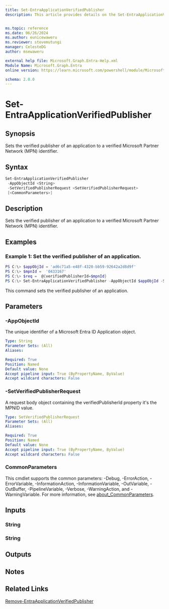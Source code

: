 ```yaml
---
title: Set-EntraApplicationVerifiedPublisher
description: This article provides details on the Set-EntraApplicationVerifiedPublisher command.


ms.topic: reference
ms.date: 06/26/2024
ms.author: eunicewaweru
ms.reviewer: stevemutungi
manager: CelesteDG
author: msewaweru

external help file: Microsoft.Graph.Entra-Help.xml
Module Name: Microsoft.Graph.Entra
online version: https://learn.microsoft.com/powershell/module/Microsoft.Graph.Entra/Set-EntraApplicationVerifiedPublisher

schema: 2.0.0
---
```


# Set-EntraApplicationVerifiedPublisher

## Synopsis
Sets the verified publisher of an application to a verified Microsoft Partner Network (MPN) identifier.

## Syntax

```powershell
Set-EntraApplicationVerifiedPublisher 
 -AppObjectId <String>
 -SetVerifiedPublisherRequest <SetVerifiedPublisherRequest> 
 [<CommonParameters>]
```

## Description
Sets the verified publisher of an application to a verified Microsoft Partner Network (MPN) identifier.

## Examples

### Example 1: Set the verified publisher of an application.
```powershell
PS C:\> $appObjId = 'ad6c71a5-e48f-4320-bb59-92642a2d8d9f'
PS C:\> $mpnId =  '0433167'
PS C:\> $req =  @{verifiedPublisherId=$mpnId}
PS C:\> Set-EntraApplicationVerifiedPublisher -AppObjectId $appObjId -SetVerifiedPublisherRequest $req
```

This command sets the verified publisher of an application.

## Parameters

### -AppObjectId
The unique identifier of a Microsoft Entra ID Application object.

```yaml
Type: String
Parameter Sets: (All)
Aliases:

Required: True
Position: Named
Default value: None
Accept pipeline input: True (ByPropertyName, ByValue)
Accept wildcard characters: False
```

### -SetVerifiedPublisherRequest
A request body object containing the verifiedPublisherId property it's the MPNID value.

```yaml
Type: SetVerifiedPublisherRequest
Parameter Sets: (All)
Aliases:

Required: True
Position: Named
Default value: None
Accept pipeline input: True (ByPropertyName, ByValue)
Accept wildcard characters: False
```

### CommonParameters
This cmdlet supports the common parameters: -Debug, -ErrorAction, -ErrorVariable, -InformationAction, -InformationVariable, -OutVariable, -OutBuffer, -PipelineVariable, -Verbose, -WarningAction, and -WarningVariable. For more information, see [about_CommonParameters](https://go.microsoft.com/fwlink/?LinkID=113216).

## Inputs

### String
### String
## Outputs

## Notes

## Related Links

[Remove-EntraApplicationVerifiedPublisher](Remove-EntraApplicationVerifiedPublisher.md)

